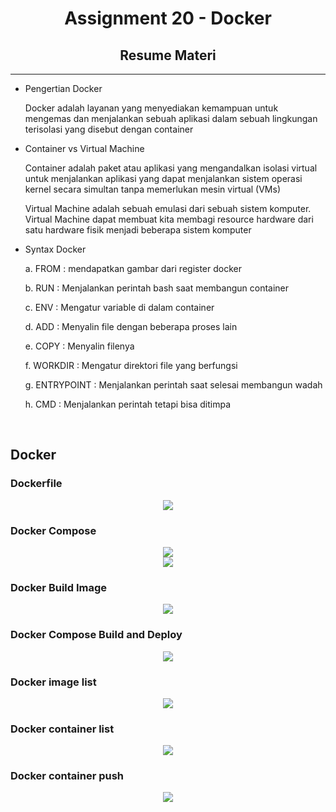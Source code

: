 <h1 align="center">Assignment 20 - Docker</h1>
<h2 align="center">Resume Materi</h2>
<hr>
<ul>
    <li>Pengertian Docker</li>
        <p>Docker adalah layanan yang menyediakan kemampuan untuk mengemas dan menjalankan sebuah aplikasi dalam sebuah lingkungan terisolasi yang disebut dengan container</p>
    <li>Container vs Virtual Machine</li>
        <p>Container adalah  paket atau aplikasi yang mengandalkan isolasi virtual untuk menjalankan aplikasi yang dapat menjalankan sistem operasi kernel secara simultan tanpa memerlukan mesin virtual (VMs)</p>
        <p>Virtual Machine adalah sebuah emulasi dari sebuah sistem komputer. Virtual Machine dapat membuat kita membagi resource hardware dari satu hardware fisik menjadi beberapa sistem komputer</p>
    <li>Syntax Docker</li>
        <p>a.	FROM : mendapatkan gambar dari register docker</p>
        <p>b.	RUN : Menjalankan perintah bash saat membangun container</p>
        <p>c.	ENV : Mengatur variable di dalam container</p>
        <p>d.	ADD : Menyalin file dengan beberapa proses lain</p>
        <p>e.	COPY : Menyalin filenya</p>
        <p>f.	WORKDIR : Mengatur direktori file yang berfungsi</p>
        <p>g.	ENTRYPOINT : Menjalankan perintah saat selesai membangun wadah</p>
        <p>h.	CMD : Menjalankan perintah tetapi bisa ditimpa</p>
</ul>
<br>

<h2>Docker</h2>
<h3>Dockerfile</h3>
<p align="center">
    <img src="screenshots/1.png">
    <br>
</p>
<h3>Docker Compose</h3>
<p align="center">
    <img src="screenshots/2.png">
    <br>
    <img src="screenshots/3.png">
    <br>
</p>
<h3>Docker Build Image</h3>
<p align="center">
    <img src="screenshots/4.png">
    <br>
</p>
<h3>Docker Compose Build and Deploy</h3>
<p align="center">
    <img src="screenshots/5.png">
    <br>
</p>
<h3>Docker image list</h3>
<p align="center">
    <img src="screenshots/6.png">
    <br>
</p>
<h3>Docker container list</h3>
<p align="center">
    <img src="screenshots/7.png">
    <br>
</p>
<h3>Docker container push</h3>
<p align="center">
    <img src="screenshots/8.png">
    <br>
</p>